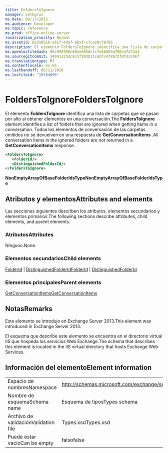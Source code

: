 ```yaml
---
title: FoldersToIgnore
manager: sethgros
ms.date: 09/17/2015
ms.audience: Developer
ms.topic: reference
ms.prod: office-online-server
localization_priority: Normal
ms.assetid: b5d18516-a617-4daf-8baf-c7ce29c76f6b
description: El elemento FoldersToIgnore identifica una lista de carpetas que se pasan por alto al obtener elementos en una conversación. Todos los elementos de conversación de las carpetas omitidos no se devuelven en una respuesta de GetConversationItems.
ms.openlocfilehash: 96c094996c601e685dc1c7e6b869a790ce7d74a1
ms.sourcegitcommit: 34041125dc8c5f993b21cebfc4f8b72f0fd2cb6f
ms.translationtype: MT
ms.contentlocale: es-ES
ms.lasthandoff: 06/11/2018
ms.locfileid: "19764696"
---
```

# <a name="folderstoignore"></a><span data-ttu-id="261a1-104">FoldersToIgnore</span><span class="sxs-lookup"><span data-stu-id="261a1-104">FoldersToIgnore</span></span>

<span data-ttu-id="261a1-105">El elemento **FoldersToIgnore** identifica una lista de carpetas que se pasan por alto al obtener elementos en una conversación.</span><span class="sxs-lookup"><span data-stu-id="261a1-105">The **FoldersToIgnore** element identifies a list of folders that are ignored when getting items in a conversation.</span></span> <span data-ttu-id="261a1-106">Todos los elementos de conversación de las carpetas omitidos no se devuelven en una respuesta de **GetConversationItems** .</span><span class="sxs-lookup"><span data-stu-id="261a1-106">All conversation items in the ignored folders are not returned in a **GetConversationItems** response.</span></span> 
  
```XML
<FoldersToIgnore>
   <FolderId/>
   <DistinguishedFolderId/>
</FoldersToIgnore>
```

 <span data-ttu-id="261a1-107">**NonEmptyArrayOfBaseFolderIdsType**</span><span class="sxs-lookup"><span data-stu-id="261a1-107">**NonEmptyArrayOfBaseFolderIdsType**</span></span>
## <a name="attributes-and-elements"></a><span data-ttu-id="261a1-108">Atributos y elementos</span><span class="sxs-lookup"><span data-stu-id="261a1-108">Attributes and elements</span></span>

<span data-ttu-id="261a1-109">Las secciones siguientes describen los atributos, elementos secundarios y elementos primarios.</span><span class="sxs-lookup"><span data-stu-id="261a1-109">The following sections describe attributes, child elements, and parent elements.</span></span>
  
### <a name="attributes"></a><span data-ttu-id="261a1-110">Atributos</span><span class="sxs-lookup"><span data-stu-id="261a1-110">Attributes</span></span>

<span data-ttu-id="261a1-111">Ninguno.</span><span class="sxs-lookup"><span data-stu-id="261a1-111">None.</span></span>
  
### <a name="child-elements"></a><span data-ttu-id="261a1-112">Elementos secundarios</span><span class="sxs-lookup"><span data-stu-id="261a1-112">Child elements</span></span>

<span data-ttu-id="261a1-113">[FolderId](folderid.md) | [DistinguishedFolderId](distinguishedfolderid.md)</span><span class="sxs-lookup"><span data-stu-id="261a1-113">[FolderId](folderid.md) | [DistinguishedFolderId](distinguishedfolderid.md)</span></span>
  
### <a name="parent-elements"></a><span data-ttu-id="261a1-114">Elementos principales</span><span class="sxs-lookup"><span data-stu-id="261a1-114">Parent elements</span></span>

[<span data-ttu-id="261a1-115">GetConversationItems</span><span class="sxs-lookup"><span data-stu-id="261a1-115">GetConversationItems</span></span>](getconversationitems.md)
  
## <a name="remarks"></a><span data-ttu-id="261a1-116">Notas</span><span class="sxs-lookup"><span data-stu-id="261a1-116">Remarks</span></span>

<span data-ttu-id="261a1-117">Este elemento se introdujo en Exchange Server 2013.</span><span class="sxs-lookup"><span data-stu-id="261a1-117">This element was introduced in Exchange Server 2013.</span></span>
  
<span data-ttu-id="261a1-118">El esquema que describe este elemento se encuentra en el directorio virtual IIS que hospeda los servicios Web Exchange.</span><span class="sxs-lookup"><span data-stu-id="261a1-118">The schema that describes this element is located in the IIS virtual directory that hosts Exchange Web Services.</span></span>
  
## <a name="element-information"></a><span data-ttu-id="261a1-119">Información del elemento</span><span class="sxs-lookup"><span data-stu-id="261a1-119">Element information</span></span>

|||
|:-----|:-----|
|<span data-ttu-id="261a1-120">Espacio de nombres</span><span class="sxs-lookup"><span data-stu-id="261a1-120">Namespace</span></span>  <br/> |http://schemas.microsoft.com/exchange/services/2006/types  <br/> |
|<span data-ttu-id="261a1-121">Nombre de esquema</span><span class="sxs-lookup"><span data-stu-id="261a1-121">Schema name</span></span>  <br/> |<span data-ttu-id="261a1-122">Esquema de tipos</span><span class="sxs-lookup"><span data-stu-id="261a1-122">Types schema</span></span>  <br/> |
|<span data-ttu-id="261a1-123">Archivo de validación</span><span class="sxs-lookup"><span data-stu-id="261a1-123">Validation file</span></span>  <br/> |<span data-ttu-id="261a1-124">Types.xsd</span><span class="sxs-lookup"><span data-stu-id="261a1-124">Types.xsd</span></span>  <br/> |
|<span data-ttu-id="261a1-125">Puede estar vacío</span><span class="sxs-lookup"><span data-stu-id="261a1-125">Can be empty</span></span>  <br/> |<span data-ttu-id="261a1-126">falso</span><span class="sxs-lookup"><span data-stu-id="261a1-126">false</span></span>  <br/> |
   

